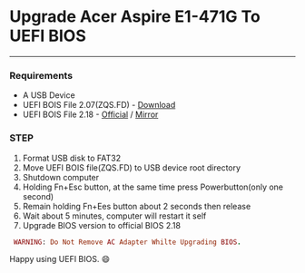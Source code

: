 # Upgrade Acer Aspire E1-471G To UEFI BIOS
---

### Requirements
- A USB Device
- UEFI BOIS File 2.07(ZQS.FD) - [Download]
- UEFI BOIS File 2.18 - [Official] / [Mirror]

### STEP
1. Format USB disk to FAT32
2. Move UEFI BOIS file(ZQS.FD) to USB device root directory
3. Shutdown computer
4. Holding Fn+Esc button, at the same time press Powerbutton(only one second)
5. Remain holding Fn+Ees button about 2 seconds then release
6. Wait about 5 minutes, computer will restart it self
7. Upgrade BIOS version to official BIOS 2.18 

```ruby
 WARNING: Do Not Remove AC Adapter Whilte Upgrading BIOS. 
```

Happy using UEFI BIOS. :smile:

 [Download]: <https://github.com/matthew728960/Clover-ACER-E1-471G/blob/master/Tools/BIOS/ZQS.FD.zip>
 [Mirror]: <https://github.com/matthew728960/Clover-ACER-E1-471G/blob/master/Tools/BIOS/BIOS_Acer_2.18_A_A.zip>
 [Official]: <http://www.acer.com/ac/en/ID/content/drivers/4087;-;Aspire%20E1-471G>